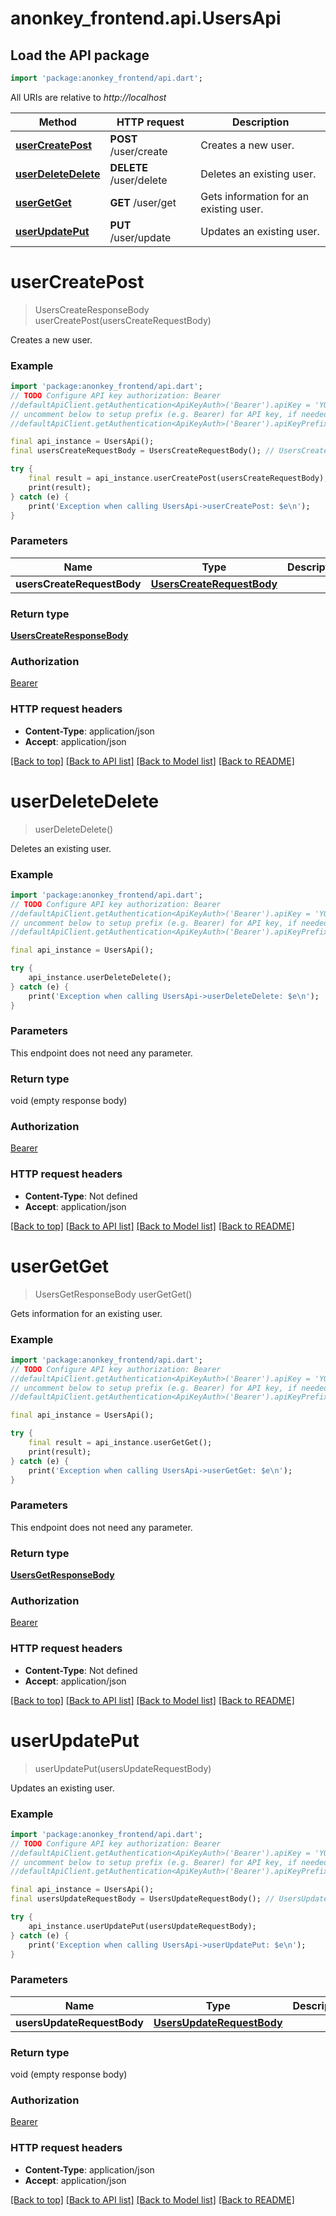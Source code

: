 # anonkey_frontend.api.UsersApi

## Load the API package

```dart
import 'package:anonkey_frontend/api.dart';
```

All URIs are relative to *http://localhost*

 Method                                               | HTTP request            | Description                            
------------------------------------------------------|-------------------------|----------------------------------------
 [**userCreatePost**](UsersApi.md#usercreatepost)     | **POST** /user/create   | Creates a new user.                    
 [**userDeleteDelete**](UsersApi.md#userdeletedelete) | **DELETE** /user/delete | Deletes an existing user.              
 [**userGetGet**](UsersApi.md#usergetget)             | **GET** /user/get       | Gets information for an existing user. 
 [**userUpdatePut**](UsersApi.md#userupdateput)       | **PUT** /user/update    | Updates an existing user.              

# **userCreatePost**

> UsersCreateResponseBody userCreatePost(usersCreateRequestBody)

Creates a new user.

### Example

```dart
import 'package:anonkey_frontend/api.dart';
// TODO Configure API key authorization: Bearer
//defaultApiClient.getAuthentication<ApiKeyAuth>('Bearer').apiKey = 'YOUR_API_KEY';
// uncomment below to setup prefix (e.g. Bearer) for API key, if needed
//defaultApiClient.getAuthentication<ApiKeyAuth>('Bearer').apiKeyPrefix = 'Bearer';

final api_instance = UsersApi();
final usersCreateRequestBody = UsersCreateRequestBody(); // UsersCreateRequestBody | 

try {
    final result = api_instance.userCreatePost(usersCreateRequestBody);
    print(result);
} catch (e) {
    print('Exception when calling UsersApi->userCreatePost: $e\n');
}
```

### Parameters

 Name                       | Type                                                    | Description | Notes 
----------------------------|---------------------------------------------------------|-------------|-------
 **usersCreateRequestBody** | [**UsersCreateRequestBody**](UsersCreateRequestBody.md) |             |

### Return type

[**UsersCreateResponseBody**](UsersCreateResponseBody.md)

### Authorization

[Bearer](../README.md#Bearer)

### HTTP request headers

- **Content-Type**: application/json
- **Accept**: application/json

[[Back to top]](#) [[Back to API list]](../README.md#documentation-for-api-endpoints) [[Back to Model list]](../README.md#documentation-for-models) [[Back to README]](../README.md)

# **userDeleteDelete**

> userDeleteDelete()

Deletes an existing user.

### Example

```dart
import 'package:anonkey_frontend/api.dart';
// TODO Configure API key authorization: Bearer
//defaultApiClient.getAuthentication<ApiKeyAuth>('Bearer').apiKey = 'YOUR_API_KEY';
// uncomment below to setup prefix (e.g. Bearer) for API key, if needed
//defaultApiClient.getAuthentication<ApiKeyAuth>('Bearer').apiKeyPrefix = 'Bearer';

final api_instance = UsersApi();

try {
    api_instance.userDeleteDelete();
} catch (e) {
    print('Exception when calling UsersApi->userDeleteDelete: $e\n');
}
```

### Parameters

This endpoint does not need any parameter.

### Return type

void (empty response body)

### Authorization

[Bearer](../README.md#Bearer)

### HTTP request headers

- **Content-Type**: Not defined
- **Accept**: application/json

[[Back to top]](#) [[Back to API list]](../README.md#documentation-for-api-endpoints) [[Back to Model list]](../README.md#documentation-for-models) [[Back to README]](../README.md)

# **userGetGet**

> UsersGetResponseBody userGetGet()

Gets information for an existing user.

### Example

```dart
import 'package:anonkey_frontend/api.dart';
// TODO Configure API key authorization: Bearer
//defaultApiClient.getAuthentication<ApiKeyAuth>('Bearer').apiKey = 'YOUR_API_KEY';
// uncomment below to setup prefix (e.g. Bearer) for API key, if needed
//defaultApiClient.getAuthentication<ApiKeyAuth>('Bearer').apiKeyPrefix = 'Bearer';

final api_instance = UsersApi();

try {
    final result = api_instance.userGetGet();
    print(result);
} catch (e) {
    print('Exception when calling UsersApi->userGetGet: $e\n');
}
```

### Parameters

This endpoint does not need any parameter.

### Return type

[**UsersGetResponseBody**](UsersGetResponseBody.md)

### Authorization

[Bearer](../README.md#Bearer)

### HTTP request headers

- **Content-Type**: Not defined
- **Accept**: application/json

[[Back to top]](#) [[Back to API list]](../README.md#documentation-for-api-endpoints) [[Back to Model list]](../README.md#documentation-for-models) [[Back to README]](../README.md)

# **userUpdatePut**

> userUpdatePut(usersUpdateRequestBody)

Updates an existing user.

### Example

```dart
import 'package:anonkey_frontend/api.dart';
// TODO Configure API key authorization: Bearer
//defaultApiClient.getAuthentication<ApiKeyAuth>('Bearer').apiKey = 'YOUR_API_KEY';
// uncomment below to setup prefix (e.g. Bearer) for API key, if needed
//defaultApiClient.getAuthentication<ApiKeyAuth>('Bearer').apiKeyPrefix = 'Bearer';

final api_instance = UsersApi();
final usersUpdateRequestBody = UsersUpdateRequestBody(); // UsersUpdateRequestBody | 

try {
    api_instance.userUpdatePut(usersUpdateRequestBody);
} catch (e) {
    print('Exception when calling UsersApi->userUpdatePut: $e\n');
}
```

### Parameters

 Name                       | Type                                                    | Description | Notes 
----------------------------|---------------------------------------------------------|-------------|-------
 **usersUpdateRequestBody** | [**UsersUpdateRequestBody**](UsersUpdateRequestBody.md) |             |

### Return type

void (empty response body)

### Authorization

[Bearer](../README.md#Bearer)

### HTTP request headers

- **Content-Type**: application/json
- **Accept**: application/json

[[Back to top]](#) [[Back to API list]](../README.md#documentation-for-api-endpoints) [[Back to Model list]](../README.md#documentation-for-models) [[Back to README]](../README.md)

